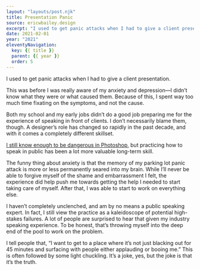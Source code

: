 ```yaml
---
layout: "layouts/post.njk"
title: Presentation Panic
source: ericwbailey.design
excerpt: "I used to get panic attacks when I had to give a client presentation."
date: 2021-02-01
year: "2021"
eleventyNavigation:
  key: {{ title }}
  parent: {{ year }}
  order: 5
---
```


I used to get panic attacks when I had to give a client presentation.

This was before I was really aware of my anxiety and depression—I didn’t know what they were or what caused them. Because of this, I spent way too much time fixating on the symptoms, and not the cause.

Both my school and my early jobs didn’t do a good job preparing me for the experience of speaking in front of clients. I don’t necessarily blame them, though. A designer’s role has changed so rapidly in the past decade, and with it comes a completely different skillset.

[I still know enough to be dangerous in Photoshop](https://imgur.com/a/0lbiT), but practicing how to speak in public has been a lot more valuable long-term skill.

The funny thing about anxiety is that the memory of my parking lot panic attack is more or less permanently seared into my brain. While I’ll never be able to forgive myself of the shame and embarrassment I felt, the experience did help push me towards getting the help I needed to start taking care of myself. After that, I was able to start to work on everything else.

I haven’t completely unclenched, and am by no means a public speaking expert. In fact, I still view the practice as a kaleidoscope of potential high-stakes failures. A lot of people are surprised to hear that given my industry speaking experience. To be honest, that’s throwing myself into the deep end of the pool to work on the problem.

I tell people that, “I want to get to a place where it’s not just blacking out for 45 minutes and surfacing with people either applauding or booing me.” This is often followed by some light chuckling. It’s a joke, yes, but the joke is that it’s the truth.
